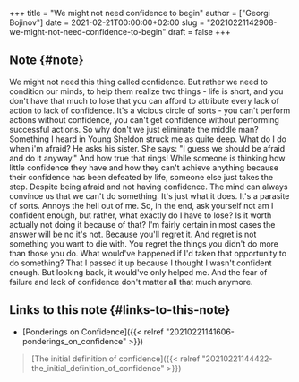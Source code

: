 +++
title = "We might not need confidence to begin"
author = ["Georgi Bojinov"]
date = 2021-02-21T00:00:00+02:00
slug = "20210221142908-we-might-not-need-confidence-to-begin"
draft = false
+++

## Note {#note}

We might not need this thing called confidence. But rather we need to condition our minds, to help them
realize two things - life is short, and you don't have that much to lose that you can afford to attribute every
lack of action to lack of confidence. It's a vicious circle of sorts - you can't perform actions without
confidence, you can't get confidence without performing successful actions. So why don't we just eliminate the
middle man? Something I heard in Young Sheldon struck me as quite deep. What do I do when i'm afraid? He asks
his sister. She says: "I guess we should be afraid and do it anyway." And how true that rings! While someone is
thinking how little confidence they have and how they can't achieve anything because their confidence has been
defeated by life, someone else just takes the step. Despite being afraid and not having confidence. The mind can
always convince us that we can't do something. It's just what it does. It's a parasite of sorts. Annoys the hell
out of me. So, in the end, ask yourself not am I confident enough, but rather, what exactly do I have to lose?
Is it worth actually not doing it because of that? I'm fairly certain in most cases the answer will be no it's
not. Because you'll regret it. And regret is not something you want to die with. You regret the things you
didn't do more than those you do. What would've happened if I'd taken that opportunity to do something? That I
passed it up because I thought I wasn't confident enough. But looking back, it would've only helped me. And the
fear of failure and lack of confidence don't matter all that much anymore.


## Links to this note {#links-to-this-note}

-   [Ponderings on Confidence]({{< relref "20210221141606-ponderings_on_confidence" >}})

> [The initial definition of confidence]({{< relref "20210221144422-the_initial_definition_of_confidence" >}})
